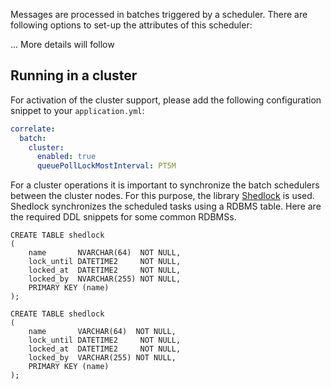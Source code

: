 Messages are processed in batches triggered by a scheduler. There are following options to set-up the attributes of this scheduler:

... More details will follow

## Running in a cluster

For activation of the cluster support, please add the following configuration snippet to your `application.yml`:

```yaml
correlate:
  batch:
    cluster:
      enabled: true
      queuePollLockMostInterval: PT5M
```

For a cluster operations it is important to synchronize the batch schedulers between the cluster nodes. For this purpose, the library
[Shedlock](https://github.com/lukas-krecan/ShedLock) is used. Shedlock synchronizes the scheduled tasks using a RDBMS table. Here are
the required DDL snippets for some common RDBMSs.



```tsql 
CREATE TABLE shedlock
(
    name       NVARCHAR(64)  NOT NULL,
    lock_until DATETIME2     NOT NULL,
    locked_at  DATETIME2     NOT NULL,
    locked_by  NVARCHAR(255) NOT NULL,
    PRIMARY KEY (name)
);
```

```h2 
CREATE TABLE shedlock
(
    name       VARCHAR(64)  NOT NULL,
    lock_until DATETIME2     NOT NULL,
    locked_at  DATETIME2     NOT NULL,
    locked_by  VARCHAR(255) NOT NULL,
    PRIMARY KEY (name)
);
```

